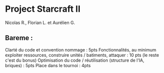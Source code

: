 # Project Starcraft II
Nicolas R., Florian L. et Aurélien G.

## Bareme :
Clarté du code et convention nommage : 5pts
Fonctionnalités, au minimum exploiter ressources, construire unités / batiments, attaquer : 10 pts (le reste c'est du bonus)
Optimisation du code / réutilisation (structure de l'IA, briques) : 5pts
Place dans le tournoi : 4pts
